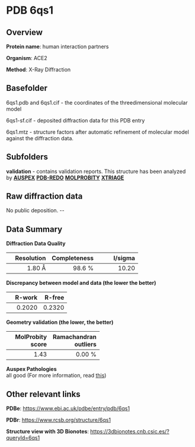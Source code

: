 # PDB 6qs1

## Overview

**Protein name**: human interaction partners

**Organism**: ACE2

**Method**: X-Ray Diffraction

## Basefolder

6qs1.pdb and 6qs1.cif - the coordinates of the threedimensional molecular model

6qs1-sf.cif - deposited diffraction data for this PDB entry

6qs1.mtz - structure factors after automatic refinement of molecular model against the diffraction data.

## Subfolders





**validation** - contains validation reports. This structure has been analyzed by [**AUSPEX**](https://github.com/thorn-lab/coronavirus_structural_task_force/tree/master/pdb/human_interaction_partners/ACE2/6qs1/validation/auspex) [**PDB-REDO**](https://github.com/thorn-lab/coronavirus_structural_task_force/tree/master/pdb/human_interaction_partners/ACE2/6qs1/validation/pdb-redo) [**MOLPROBITY**](https://github.com/thorn-lab/coronavirus_structural_task_force/tree/master/pdb/human_interaction_partners/ACE2/6qs1/validation/molprobity) [**XTRIAGE**](https://github.com/thorn-lab/coronavirus_structural_task_force/blob/master/pdb/human_interaction_partners/ACE2/6qs1/validation/Xtriage_output.log) 

## Raw diffraction data

No public deposition. --<br> 

## Data Summary
**Diffraction Data Quality**

|   | Resolution | Completeness| I/sigma |
|---|-------------:|----------------:|--------------:|
|   |1.80 Å|98.6  %|<img width=50/>10.20|

**Discrepancy between model and data (the lower the better)**

|   | **R-work**| **R-free**   
|---|-------------:|----------------:|           
||  0.2020|  0.2320|

**Geometry validation (the lower, the better)**

|   |**MolProbity<br>score**| **Ramachandran<br>outliers** 
|---|-------------:|----------------:|
||  1.43|  0.00 %|

**Auspex Pathologies**<br> all good (For more information, read [this](https://github.com/thorn-lab/coronavirus_structural_task_force/blob/master/pdb/human_interaction_partners/ACE2/6qs1/validation/auspex/6qs1_auspex_comments.txt))

 



## Other relevant links 
**PDBe**:  https://www.ebi.ac.uk/pdbe/entry/pdb/6qs1
 
**PDBr**: https://www.rcsb.org/structure/6qs1 

**Structure view with 3D Bionotes**: https://3dbionotes.cnb.csic.es/?queryId=6qs1

